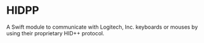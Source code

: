 HIDPP
=====

A Swift module to communicate with Logitech, Inc. keyboards or mouses
by using their proprietary HID++ protocol.
